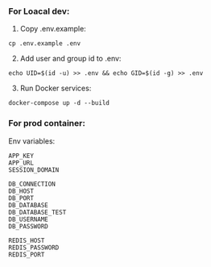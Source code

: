 ### For Loacal dev:
1) Copy .env.example:
```
cp .env.example .env
```
2) Add user and group id to .env:
```
echo UID=$(id -u) >> .env && echo GID=$(id -g) >> .env
```
3) Run Docker services:
```
docker-compose up -d --build
```

### For prod container:
Env variables:
```
APP_KEY
APP_URL
SESSION_DOMAIN

DB_CONNECTION
DB_HOST
DB_PORT
DB_DATABASE
DB_DATABASE_TEST
DB_USERNAME
DB_PASSWORD

REDIS_HOST
REDIS_PASSWORD
REDIS_PORT
```
